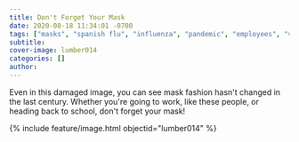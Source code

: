 ```yaml
---
title: Don't Forget Your Mask
date: 2020-08-18 11:34:01 -0700
tags: ["masks", "spanish flu", "influenza", "pandemic", "employees", "vintage fashion"]
subtitle: 
cover-image: lumber014
categories: []
author: 
---
```

Even in this damaged image, you can see mask fashion hasn't changed in the last century. Whether you're going to work, like these people, or heading back to school, don't forget your mask!

{% include feature/image.html objectid="lumber014" %}